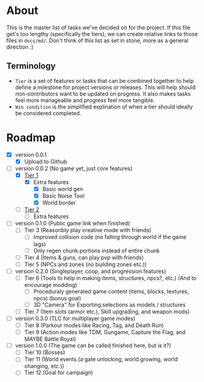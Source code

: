 # About
This is the master list of tasks we've decided on for the project. If this file get's too lengthy (specifically the tiers), we can create relative links to those files in `docs/md/`. Don't think of this list as set in stone, more as a general direction :)

## Terminology
- `Tier` is a set of features or tasks that can be combined together to help define a milestone for project versions or releases. This will help should non-contributors want to be updated on progress. It also makes tasks feel more manageable and progress feel more tangible.
- `Win condition` is the simplified explination of when a tier should ideally be considered completed.

# Roadmap
- [X] version 0.0.1
    - [X] Upload to Github
- [ ] version 0.0.2 (No game yet, just core features)
    - [X] [Tier 1](./Tiers/Tier1.md)
        - [X] Extra features
            - [X] Basic world gen
            - [X] Basic Noise Tool
            - [X] World border
    - [ ] [Tier 2](./Tiers/Tier2.md)
        - [ ] Extra features
- [ ] version 0.1.0 (Public game link when finished)
    - [ ] Tier 3 (Reasonbly play creative mode with friends)
        - [ ] Improved collision code (no falling through world if the game lags)
        - [ ] Only regen chunk portions instead of entire chunk
    - [ ] Tier 4 (Items & guns, can play pvp with friends)
    - [ ] Tier 5 (NPCs and zones (no building zones etc.))
- [ ] version 0.2.0 (Singleplayer, coop, and progression features)
    - [ ] Tier 6 (Tools to help in making items, structures, npcs?, etc.) (And to encourage modding)
        - [ ] Proceduraly generated game content (items, blocks, textures, npcs) (bonus goal)
        - [ ] 3D "Camera" for Exporting selections as models / structures
    - [ ] Tier 7 (Item slots (armor etc.), Skill upgrading, and weapon mods)
- [ ] version 0.3.0 (TLC for multiplayer game modes)
    - [ ] Tier 8 (Parkour modes like Racing, Tag, and Death Run)
    - [ ] Tier 9 (Action modes like TDM, Gungame, Capture the Flag, and MAYBE Battle Royal)
- [ ] version 1.0.0 (The game can be called finished here, but is it?)
    - [ ] Tier 10 (Bosses)
    - [ ] Tier 11 (World events (a gate unlocking, world growing, world changing, etc.))
    - [ ] Tier 12 (Goal for campaign)